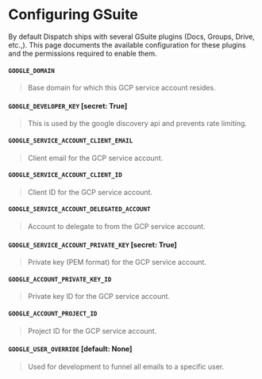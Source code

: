 # Configuring GSuite

By default Dispatch ships with several GSuite plugins (Docs, Groups, Drive, etc.,). This page documents the available configuration for these plugins and the permissions required to enable them.

#### `GOOGLE_DOMAIN`

> Base domain for which this GCP service account resides.

#### `GOOGLE_DEVELOPER_KEY` [secret: True]

> This is used by the google discovery api and prevents rate limiting.

#### `GOOGLE_SERVICE_ACCOUNT_CLIENT_EMAIL`

> Client email for the GCP service account.

#### `GOOGLE_SERVICE_ACCOUNT_CLIENT_ID`

> Client ID for the GCP service account.

#### `GOOGLE_SERVICE_ACCOUNT_DELEGATED_ACCOUNT`

> Account to delegate to from the GCP service account.

#### `GOOGLE_SERVICE_ACCOUNT_PRIVATE_KEY` [secret: True]

> Private key (PEM format) for the GCP service account.

#### `GOOGLE_ACCOUNT_PRIVATE_KEY_ID`

> Private key ID for the GCP service account.

#### `GOOGLE_ACCOUNT_PROJECT_ID`

> Project ID for the GCP service account.

#### `GOOGLE_USER_OVERRIDE` [default: None]

> Used for development to funnel all emails to a specific user.
